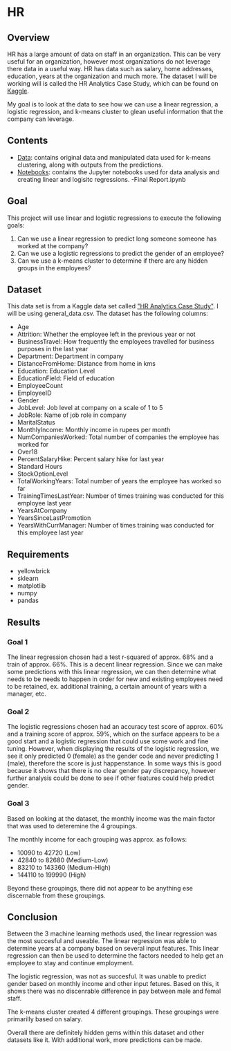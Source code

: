 # HR
 
## Overview

HR has a large amount of data on staff in an organization.  This can be very useful for an organization, however most organizations do not leverage there data in a useful way.  HR has data such as salary, home addresses, education, years at the organization and much more.  The dataset I will be working will is called the HR Analytics Case Study, which can be found on [Kaggle](https://www.kaggle.com/vjchoudhary7/hr-analytics-case-study).

My goal is to look at the data to see how we can use a linear regression, a logistic regression, and k-means cluster to glean useful information that the company can leverage.

## Contents
- [Data](https://github.com/frank-salah1/Fun-with-HR/tree/main/Data): contains original data and manipulated data used for k-means clustering, along with outputs from the predictions.
- [Notebooks](https://github.com/frank-salah1/Fun-with-HR/tree/main/Notebooks): contains the Jupyter notebooks used for data analysis and creating linear and logisitc regressions.
-Final Report.ipynb

## Goal

This project will use linear and logistic regressions to execute the following goals:

1) Can we use a linear regression to predict long someone someone has worked at the company?
2) Can we use a logistic regressions to predict the gender of an employee?
3) Can we use a k-means cluster to determine if there are any hidden groups in the employees?


## Dataset

This data set is from a Kaggle data set called ["HR Analytics Case Study"](https://www.kaggle.com/vjchoudhary7/hr-analytics-case-study).  I will be using general_data.csv. The dataset has the following columns:

- Age
- Attrition: Whether the employee left in the previous year or not
- BusinessTravel: How frequently the employees travelled for business purposes in the last year
- Department: Department in company
- DistanceFromHome: Distance from home in kms
- Education: Education Level
- EducationField: Field of education
- EmployeeCount
- EmployeeID
- Gender
- JobLevel: Job level at company on a scale of 1 to 5
- JobRole: Name of job role in company
- MaritalStatus
- MonthlyIncome: Monthly income in rupees per month
- NumCompaniesWorked: Total number of companies the employee has worked for
- Over18
- PercentSalaryHike: Percent salary hike for last year
- Standard Hours
- StockOptionLevel
- TotalWorkingYears: Total number of years the employee has worked so far
- TrainingTimesLastYear: Number of times training was conducted for this employee last year
- YearsAtCompany
- YearsSinceLastPromotion
- YearsWithCurrManager: Number of times training was conducted for this employee last year

## Requirements
- yellowbrick
- sklearn
- matplotlib
- numpy
- pandas

## Results

### Goal 1

The linear regression chosen had a test r-squared of approx. 68% and a train of approx. 66%.  This is a decent linear regression.  Since we can make some predictions with this linear regression, we can then determine what needs to be needs to happen in order for new and existing employees need to be retained, ex. additional training, a certain amount of years with a manager, etc.

### Goal 2

The logistic regressions chosen had an accuracy test score of approx. 60% and a training score of approx. 59%, which on the surface appears to be a good start and a logistic regression that could use some work and fine tuning.  However, when displaying the results of the logistic regression, we see it only predicted 0 (female) as the gender code and never predicting 1 (male), therefore the score is just happenstance.  In some ways this is good because it shows that there is no clear gender pay discrepancy, however further analysis could be done to see if other features could help predict gender.

### Goal 3

Based on looking at the dataset, the monthly income was the main factor that was used to deteremine the 4 groupings.  

The monthly income for each grouping was approx. as follows:

- 10090 to 42720 (Low)
- 42840 to 82680 (Medium-Low)
- 83210 to 143360 (Medium-High)
- 144110 to 199990 (High)

Beyond these groupings, there did not appear to be anything ese discernable from these groupings.


## Conclusion

Between the 3 machine learning methods used, the linear regression was the most succesful and useable.  The linear regression was able to determine years at a company based on several input features.  This linear regression can then be used to determine the factors needed to help get an employee to stay and continue employment.

The logistic regression, was not as succesful.  It was unable to predict gender based on monthly income and other input fetures.  Based on this, it shows there was no discenrable difference in pay between male and femal staff.

The k-means cluster created 4 different groupings.  These groupings were primarilly based on salary.

Overall there are definitely hidden gems within this dataset and other datasets like it.  With additional work, more predictions can be made.
